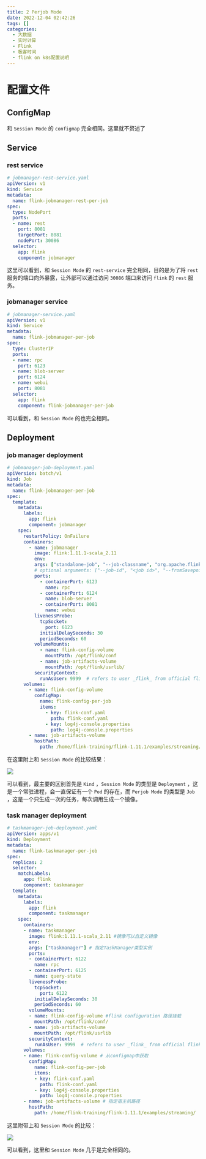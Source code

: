 ```yaml
---
title: 2 Perjob Mode  
date: 2022-12-04 02:42:26  
tags: []  
categories:
  - 大数据
  - 实时计算
  - Flink
  - 极客时间
  - flink on k8s配置说明
---
```


# 配置文件

## ConfigMap

和 `Session Mode` 的 `configmap` 完全相同。这里就不赘述了

## Service

### rest service

```yaml
# jobmanager-rest-service.yaml
apiVersion: v1
kind: Service
metadata:
  name: flink-jobmanager-rest-per-job
spec:
  type: NodePort
  ports:
  - name: rest
    port: 8081
    targetPort: 8081
    nodePort: 30086
  selector:
    app: flink
    component: jobmanager
```

这里可以看到，和 `Session Mode` 的 `rest-service` 完全相同，目的是为了将 `rest` 服务的端口向外暴露，让外部可以通过访问 `30086` 端口来访问 `flink` 的 `rest` 服务。

### jobmanager service

```yaml
# jobmanager-service.yaml
apiVersion: v1
kind: Service
metadata:
  name: flink-jobmanager-per-job
spec:
  type: ClusterIP
  ports:
  - name: rpc
    port: 6123
  - name: blob-server
    port: 6124
  - name: webui
    port: 8081
  selector:
    app: flink
    component: flink-jobmanager-per-job
```

可以看到，和 `Session Mode` 的也完全相同。

## Deployment

### job manager deployment

```yaml
# jobmanager-job-deployment.yaml
apiVersion: batch/v1
kind: Job
metadata:
  name: flink-jobmanager-per-job
spec:
  template:
    metadata:
      labels:
        app: flink
        component: jobmanager
    spec:
      restartPolicy: OnFailure
      containers:
        - name: jobmanager
          image: flink:1.11.1-scala_2.11
          env:
          args: ["standalone-job", "--job-classname", "org.apache.flink.streaming.examples.windowing.TopSpeedWindowing", --allowNonRestoredState, --output hdfs://node02:8020/flink-training/wordcount-output] 
          # optional arguments: ["--job-id", "<job id>", "--fromSavepoint", "/path/to/savepoint", "--allowNonRestoredState"]
          ports:
            - containerPort: 6123
              name: rpc
            - containerPort: 6124
              name: blob-server
            - containerPort: 8081
              name: webui
          livenessProbe:
            tcpSocket:
              port: 6123
            initialDelaySeconds: 30
            periodSeconds: 60
          volumeMounts:
            - name: flink-config-volume
              mountPath: /opt/flink/conf
            - name: job-artifacts-volume
              mountPath: /opt/flink/usrlib/
          securityContext:
            runAsUser: 9999  # refers to user _flink_ from official flink image, change if necessary
      volumes:
        - name: flink-config-volume
          configMap:
            name: flink-config-per-job
            items:
              - key: flink-conf.yaml
                path: flink-conf.yaml
              - key: log4j-console.properties
                path: log4j-console.properties
        - name: job-artifacts-volume
          hostPath:
            path: /home/flink-training/flink-1.11.1/examples/streaming/
```

在这里附上和 `Session Mode` 的比较结果：

![](https://coachhe-1305181419.cos.ap-guangzhou.myqcloud.com/%E7%A8%8B%E5%BA%8F%E5%91%98/%E5%B7%A5%E5%85%B7/git/20221120235431.png)

可以看到，最主要的区别首先是 `Kind` ，`Session Mode` 的类型是 `Deployment` ，这是一个常驻进程，会一直保证有一个 `Pod` 的存在，而 `Perjob Mode` 的类型是 `Job` ，这是一个只生成一次的任务，每次调用生成一个镜像。

### task manager deployment

```yaml
# taskmanager-job-deployment.yaml
apiVersion: apps/v1
kind: Deployment
metadata:
  name: flink-taskmanager-per-job
spec:
  replicas: 2
  selector:
    matchLabels:
      app: flink
      component: taskmanager
  template:
    metadata:
      labels:
        app: flink
        component: taskmanager
    spec:
      containers:
      - name: taskmanager
        image: flink:1.11.1-scala_2.11 #镜像可以自定义镜像
        env:
        args: ["taskmanager"] # 指定TaskManager类型实例
        ports:
        - containerPort: 6122
          name: rpc
        - containerPort: 6125
          name: query-state
        livenessProbe:
          tcpSocket:
            port: 6122
          initialDelaySeconds: 30
          periodSeconds: 60
        volumeMounts:
        - name: flink-config-volume #flink configuration 路径挂载
          mountPath: /opt/flink/conf/
        - name: job-artifacts-volume
          mountPath: /opt/flink/usrlib
        securityContext:
          runAsUser: 9999  # refers to user _flink_ from official flink image, change if necessary
      volumes:
      - name: flink-config-volume # 从configmap中获取
        configMap:
          name: flink-config-per-job
          items:
          - key: flink-conf.yaml
            path: flink-conf.yaml
          - key: log4j-console.properties
            path: log4j-console.properties
      - name: job-artifacts-volume # 指定宿主机路径
        hostPath:
          path: /home/flink-training/flink-1.11.1/examples/streaming/
```

这里附带上和 `Session Mode` 的比较：

![](https://coachhe-1305181419.cos.ap-guangzhou.myqcloud.com/%E7%A8%8B%E5%BA%8F%E5%91%98/%E5%B7%A5%E5%85%B7/git/20221121004245.png)

可以看到，这里和 `Session Mode` 几乎是完全相同的。




